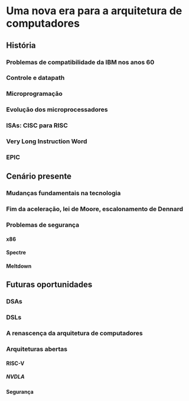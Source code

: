 # Uma nova era para a arquitetura de computadores

## História

### Problemas de compatibilidade da IBM nos anos 60

### Controle e datapath

### Microprogramação

### Evolução dos microprocessadores

### ISAs: CISC para RISC

### Very Long Instruction Word

### EPIC

## Cenário presente

### Mudanças fundamentais na tecnologia

### Fim da aceleração, lei de Moore, escalonamento de Dennard

### Problemas de segurança

#### x86

#### Spectre

#### Meltdown

## Futuras oportunidades

### DSAs

### DSLs

### A renascença da arquitetura de computadores

### Arquiteturas abertas

#### RISC-V

##### NVDLA

#### Segurança
